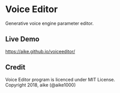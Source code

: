 Voice Editor
===
Generative voice engine parameter editor.

## Live Demo
https://aike.github.io/voiceeditor/

## Credit
Voice Editor program is licenced under MIT License.  
Copyright 2018, aike (@aike1000)
